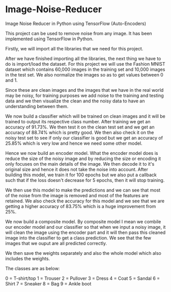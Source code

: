 # Image-Noise-Reducer
Image Noise Reducer in Python using TensorFlow (Auto-Encoders)

This project can be used to remove noise from any image. It has been implemented using TensorFlow in Python.

Firstly, we will import all the libraries that we need for this project.

After we have finished importing all the libraries, the next thing we have to do is import/load the dataset. For this project we will use the Fashion MNIST dataset which contains 60,000 images in the training set and 10,000 images in the test set. We also normalize the images so as to get values between 0 and 1.

Since these are clean images and the images that we have in the real world may be noisy, for training purposes we add noise to the training and testing data and we then visualize the clean and the noisy data to have an understanding between them.

We now build a classifier which will be trained on clean images and it will be trained to output its respective class number. After training we get an accuracy of 91.73%. We then test it on the clean test set and we get an accuracy of 88.74% which is pretty good. We then also check it on the noisy test set to see if only our classifier is good but we get an accuracy of 25.85% which is very low and hence we need some other model.

Hence we now build an encoder model. What the encoder model does is reduce the size of the noisy image and by reducing the size or encoding it only focuses on the main details of the image. We then decode it to it's original size and hence it does not take the noise into account. After building this model, we train it for 100 epochs but we also put a callback such that if the loss doesn't decrease for 5 epochs, then it will stop training.

We then use this model to make the predictions and we can see that most of the noise from the image is removed and most of the features are retained. We also check the accuracy for this model and we see that we are getting a higher accuracy of 83.75% which is a huge improvement from 25%.

We now build a composite model. By composite model I mean we combile our encoder model and our classifier so that when we input a noisy image, it will clean the image using the encoder part and it will then pass this cleaned image into the classifier to get a class prediction. We see that the few images that we ouput are all predicted correctly.

We then save the weights separately and also the whole model which also includes the weights.

The classes are as below:

0 = T-shirt/top
1 = Trouser
2 = Pullover
3 = Dress
4 = Coat
5 = Sandal
6 = Shirt
7 = Sneaker
8 = Bag
9 = Ankle boot
